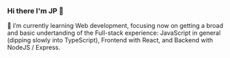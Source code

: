 ### Hi there I'm JP 👋

🌱 I’m currently learning Web development, focusing now on getting a broad and basic undertanding of the Full-stack experience: JavaScript in general (dipping slowly into TypeScript), Frontend with React, and Backend with NodeJS / Express.

<!--
**bernardjp/bernardjp** is a ✨ _special_ ✨ repository because its `README.md` (this file) appears on your GitHub profile.

Here are some ideas to get you started:

- 🔭 I’m currently working on ...
- 🌱 I’m currently learning ...
- 👯 I’m looking to collaborate on ...
- 🤔 I’m looking for help with ...
- 💬 Ask me about ...
- 📫 How to reach me: ...
- 😄 Pronouns: ...
- ⚡ Fun fact: ...
-->
